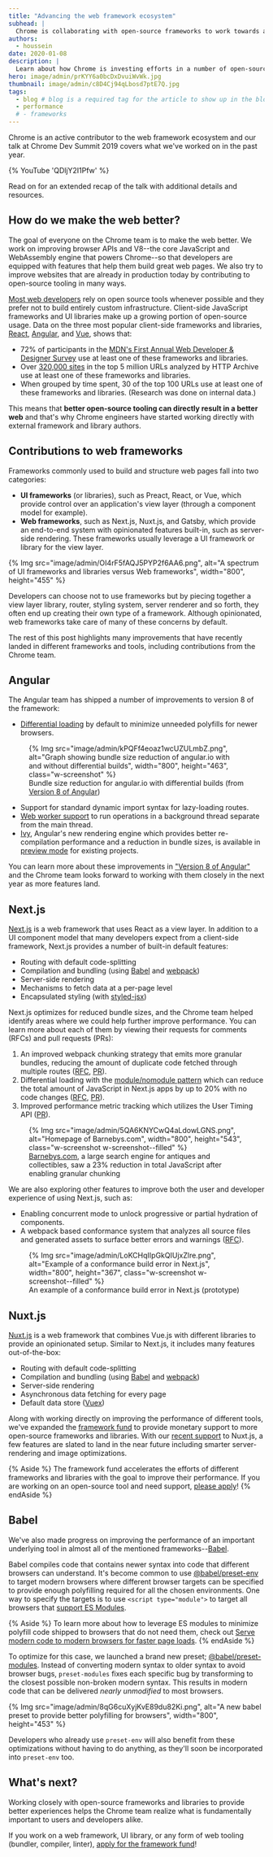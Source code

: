 ```yaml
---
title: "Advancing the web framework ecosystem"
subhead: |
  Chrome is collaborating with open-source frameworks to work towards a better web
authors:
  - houssein
date: 2020-01-08
description: |
  Learn about how Chrome is investing efforts in a number of open-source tools to advance the JavaScript ecosystem
hero: image/admin/prKYY6a0bcDxDvuiWvWk.jpg
thumbnail: image/admin/c8D4Cj94qLbosd7ptE7Q.jpg
tags:
  - blog # blog is a required tag for the article to show up in the blog.
  - performance
  # - frameworks
---
```


Chrome is an active contributor to the web framework ecosystem and our talk at Chrome Dev Summit
2019 covers what we've worked on in the past year.

{% YouTube 'QDljY2I1Pfw' %}

Read on for an extended recap of the talk with additional details and resources.

## How do we make the web better?

The goal of everyone on the Chrome team is to make the web better. We work on improving browser APIs
and V8--the core JavaScript and WebAssembly engine that powers Chrome--so that developers are
equipped with features that help them build great web pages. We also try to improve websites that
are already in production today by contributing to open-source tooling in many ways.

[Most web
developers](https://almanac.httparchive.org/en/2019/javascript#open-source-libraries-and-frameworks)
rely on open source tools whenever possible and they prefer not to build entirely custom
infrastructure. Client-side JavaScript frameworks and UI libraries make up a growing portion of
open-source usage. Data on the three most popular client-side frameworks and libraries,
[React](https://reactjs.org/), [Angular](https://angular.io/), and [Vue](https://vuejs.org/), shows
that:

+   72% of participants in the
    [MDN's First Annual Web Developer & Designer Survey](https://hacks.mozilla.org/2019/12/presenting-the-mdn-web-developer-needs-assessment-web-dna-report/)
    use at least one of these frameworks and libraries.
+   Over
    [320,000 sites](https://bigquery.cloud.google.com/savedquery/1086077897885:24ffb259f2a04a7f9955e44f6e0298e9) in
    the top 5 million URLs analyzed by HTTP Archive use at least one of these frameworks and libraries.
+   When grouped by time spent, 30 of the top 100 URLs use at least one of these frameworks and
    libraries. (Research was done on internal data.)

This means that **better open-source tooling can directly result in a better web** and that's why
Chrome engineers have started working directly with external framework and library authors.

## Contributions to web frameworks

Frameworks commonly used to build and structure web pages fall into two categories:

+   **UI frameworks** (or libraries), such as Preact, React, or Vue, which provide control
    over an application's view layer (through a component model for example).
+   **Web frameworks**, such as Next.js, Nuxt.js, and Gatsby, which provide an end-to-end system
    with opinionated features built-in, such as server-side rendering. These frameworks usually
    leverage a UI framework or library for the view layer.

{% Img src="image/admin/OI4rF5fAQJ5PYP2f6AA6.png", alt="A spectrum of UI frameworks and libraries versus Web frameworks", width="800", height="455" %}

Developers can choose not to use frameworks but by piecing together a view layer library, router,
styling system, server renderer and so forth, they often end up creating their own type of a
framework. Although opinionated, web frameworks take care of many of these concerns by default.

The rest of this post highlights many improvements that have recently landed in different frameworks
and tools, including contributions from the Chrome team.

## Angular

The Angular team has shipped a number of improvements to version 8 of the framework:

+   [Differential loading](https://angular.io/guide/deployment#differential-builds) by
    default to minimize unneeded polyfills for newer browsers.

<figure class="w-figure">
  {% Img src="image/admin/kPQFf4eoaz1wcUZULmbZ.png", alt="Graph showing bundle size reduction of angular.io with and without differential builds", width="800", height="463", class="w-screenshot" %}
  <figcaption class="w-figcaption">Bundle size reduction for angular.io with differential builds (from <a href="https://blog.angular.io/version-8-of-angular-smaller-bundles-cli-apis-and-alignment-with-the-ecosystem-af0261112a27">Version 8 of Angular</a>)</figcaption>
</figure>

+   Support for standard dynamic import syntax for lazy-loading routes.
+   [Web worker support](https://angular.io/guide/web-worker) to run operations in a background thread separate from the main thread.
+   [Ivy](https://www.youtube.com/watch?v=jnp_ny4SOQE&feature=youtu.be&t=1320), Angular's new
    rendering engine which provides better re-compilation performance and a reduction in bundle
    sizes, is available in [preview mode](https://angular.io/guide/ivy#opting-into-angular-ivy) for
    existing projects.

You can learn more about these improvements in
["Version 8 of Angular"](https://blog.angular.io/version-8-of-angular-smaller-bundles-cli-apis-and-alignment-with-the-ecosystem-af0261112a27)
and the Chrome team looks forward to working with them closely in the next year as more features
land.

## Next.js

[Next.js](https://nextjs.org/) is a web framework that uses React as a view layer. In addition to a
UI component model that many developers expect from a client-side framework, Next.js provides a
number of built-in default features:

+   Routing with default code-splitting
+   Compilation and bundling (using [Babel](https://babeljs.io/) and
    [webpack](https://webpack.js.org/))
+   Server-side rendering
+   Mechanisms to fetch data at a per-page level
+   Encapsulated styling (with [styled-jsx](https://github.com/zeit/styled-jsx))

Next.js optimizes for reduced bundle sizes, and the Chrome team helped identify areas where we could
help further improve performance. You can learn more about each of them by viewing their requests
for comments (RFCs) and pull requests (PRs):

1.  An improved webpack chunking strategy that emits more granular bundles, reducing the
    amount of duplicate code fetched through multiple routes
    ([RFC](https://github.com/zeit/next.js/issues/7631),
    [PR](https://github.com/zeit/next.js/pull/7696)).
2.  Differential loading with the
    [module/nomodule pattern](../serve-modern-code-to-modern-browsers/#use-lessscript-type%22module%22greater)
    which can reduce the total amount of JavaScript in Next.js apps by up to 20% with no code
    changes ([RFC](https://github.com/zeit/next.js/issues/7563),
    [PR](https://github.com/zeit/next.js/pull/7704)).
3.  Improved performance metric tracking which utilizes the User Timing API
    ([PR](https://github.com/zeit/next.js/pull/8069)).

<figure class="w-figure">
  {% Img src="image/admin/5QA6KNYCwQ4aLdowLGNS.png", alt="Homepage of Barnebys.com", width="800", height="543", class="w-screenshot w-screenshot--filled" %}
  <figcaption class="w-figcaption"><a href="https://www.barnebys.com/">Barnebys.com</a>, a large search engine for antiques and collectibles, saw a 23% reduction in total JavaScript after enabling granular chunking</figcaption>
</figure>

We are also exploring other features to improve both the user and developer experience of using
Next.js, such as:

+   Enabling concurrent mode to unlock progressive or partial hydration of components.
+   A webpack based conformance system that analyzes all source files and generated assets to
    surface better errors and warnings ([RFC](https://github.com/zeit/next.js/issues/9310)).

<figure class="w-figure">
  {% Img src="image/admin/LoKCHqIIpGkQIUjxZlre.png", alt="Example of a conformance build error in Next.js", width="800", height="367", class="w-screenshot w-screenshot--filled" %}
  <figcaption class="w-figcaption">An example of a conformance build error in Next.js (prototype)</figcaption>
</figure>

## Nuxt.js

[Nuxt.js](https://nuxtjs.org/) is a web framework that combines Vue.js with different libraries to
provide an opinionated setup. Similar to Next.js, it includes many features out-of-the-box:

+   Routing with default code-splitting
+   Compilation and bundling (using [Babel](https://babeljs.io/) and
    [webpack](https://webpack.js.org/))
+   Server-side rendering
+   Asynchronous data fetching for every page
+   Default data store ([Vuex](https://vuex.vuejs.org/guide/))

Along with working directly on improving the performance of different tools, we've expanded the
[framework fund](https://opencollective.com/chrome) to provide monetary support to more open-source
frameworks and libraries. With our [recent
support](https://github.com/nuxt/nuxt.js/issues/6467#issuecomment-538192059) to Nuxt.js, a few
features are slated to land in the near future including smarter server-rendering and image
optimizations.

{% Aside %}
The framework fund accelerates the efforts of different frameworks and libraries with the goal to
improve their performance. If you are working on an open-source tool and need support, [please
apply](https://bit.ly/chrome-framework-fund)!
{% endAside %}

## Babel

We've also made progress on improving the performance of an important underlying tool in almost all
of the mentioned frameworks--[Babel](https://babeljs.io/).

Babel compiles code that contains newer syntax into code that different browsers can understand.
It's become common to use [@babel/preset-env](https://babeljs.io/docs/en/babel-preset-env) to target
modern browsers where different browser targets can be specified to provide enough polyfilling
required for all the chosen environments. One way to specify the targets is to use `<script
type="module">` to target all browsers that [support ES
Modules](https://babeljs.io/docs/en/babel-preset-env#targetsesmodules).

{% Aside %}
To learn more about how to leverage ES modules to minimize polyfill code shipped to browsers
that do not need them, check out
[Serve modern code to modern browsers for faster page loads](/serve-modern-code-to-modern-browsers).
{% endAside %}

To optimize for this case, we launched a brand new preset;
[@babel/preset-modules](http://github.com/babel/preset-modules). Instead of converting modern syntax
to older syntax to avoid browser bugs, `preset-modules` fixes each specific bug by transforming to the
closest possible non-broken modern syntax. This results in modern code that can be delivered *nearly
unmodified* to most browsers.

{% Img src="image/admin/8qG6cuXyjKvE89du82Ki.png", alt="A new babel preset to provide better polyfilling for browsers", width="800", height="453" %}

Developers who already use `preset-env` will also benefit from these optimizations without having to
do anything, as they'll soon be incorporated into `preset-env` too.

## What's next?

Working closely with open-source frameworks and libraries to provide better experiences helps the
Chrome team realize what is fundamentally important to users and developers alike.

If you work on a web framework, UI library, or any form of web tooling (bundler, compiler, linter),
[apply for the framework fund](http://bit.ly/chrome-framework-fund)!
